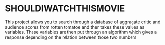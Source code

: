 # SHOULDIWATCHTHISMOVIE

This project allows you to search through a database of aggragate critic and audience scores from rotten tomatoe and then takes these values as variables. These variables are then put through an algorithm which gives a response depending on the relation between those two numbers
